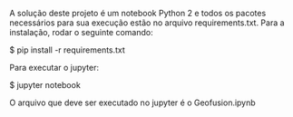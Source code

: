 A solução deste projeto é um notebook Python 2 e todos os pacotes
necessários para sua execução estão no arquivo requirements.txt. Para
a instalação, rodar o seguinte comando:

$ pip install -r requirements.txt

Para executar o jupyter:

$ jupyter notebook

O arquivo que deve ser executado no jupyter é o Geofusion.ipynb